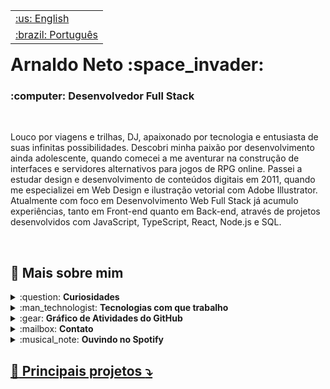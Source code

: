 <table align="right">
 <tr><td><a href="">:us: English</a></td></tr>
 <tr><td><a href="">:brazil: Português</a></td></tr>
</table>

<h1>Arnaldo Neto :space_invader:</h1>
<h3>:computer: Desenvolvedor Full Stack</h3>
  
<br>
 
Louco por viagens e trilhas, DJ, apaixonado por tecnologia e entusiasta de suas infinitas possibilidades. Descobri minha paixão por desenvolvimento ainda adolescente, quando comecei a me aventurar na construção de interfaces e servidores alternativos para jogos de RPG online. Passei a estudar design e desenvolvimento de conteúdos digitais em 2011, quando me especializei em Web Design e ilustração vetorial com Adobe Illustrator. Atualmente com foco em Desenvolvimento Web Full Stack já acumulo experiências, tanto em Front-end quanto em Back-end, através de projetos desenvolvidos com JavaScript, TypeScript, React, Node.js e SQL.

<br>

## :bust_in_silhouette: Mais sobre mim

<details>
 <summary>:question: <strong>Curiosidades</strong></summary>
  <br>
    <div align="left">
:rocket: Atuo como Desenvolvedor Full Stack na <a href="https://www.linkedin.com/company/saltsystems/" target="_blank">Salt Systems</a>,  desenvolvendo aplicações tanto em Back quanto Frontend, construindo API Rests, implementando soluções automatizadas via WhatsApp e Telegram e prestando manutenção de ambiente em AWS e Docker.
    </div>
  <br>
    <div align="left">
:seedling: Estou sempre aprendendo <strong>JavaScript</strong>, <strong>TypeScript</strong>, <strong>Node</strong> e <strong>React</strong>.
    </div>
  <br>
  <div align="left">
:speech_balloon: Pergunte-me sobre <strong>qualquer coisa!</strong> Se eu puder ajudar, será um prazer!
  </div>
  <br>
</details>

<details>
 <summary>:man_technologist: <strong>Tecnologias com que trabalho</strong></summary>
  <br>
    <div align="center">
      <a href="https://developer.mozilla.org/pt-BR/docs/Web/HTML" target="_blank">
        <img align="center" alt="HTML-Icon" height="60" width="60" src="https://cdn.jsdelivr.net/gh/devicons/devicon/icons/html5/html5-plain-wordmark.svg">&nbsp
      </a>
      <a href="https://developer.mozilla.org/pt-BR/docs/Web/HTML" target="_blank">
        <img align="center" alt="CSS-Icon" height="60" width="60" src="https://cdn.jsdelivr.net/gh/devicons/devicon/icons/css3/css3-plain-wordmark.svg">&nbsp
      </a>
      <a href="https://developer.mozilla.org/pt-BR/docs/Web/JavaScript" target="_blank">
        <img align="center" alt="Js-Icon" height="60" width="60" src="https://cdn.jsdelivr.net/gh/devicons/devicon/icons/javascript/javascript-plain.svg">&nbsp
      </a>
      <a href="https://www.typescriptlang.org/" target="_blank">
        <img align="center" alt="Ts-Icon" height="60" width="60" src="https://cdn.jsdelivr.net/gh/devicons/devicon/icons/typescript/typescript-plain.svg">
      </a>
    </div>    
  <br>
    <div align="center">
      <a href="https://getbootstrap.com/" target="_blank">
        <img align="center" alt="Bootstrap-Icon" height="60" width="60" src="https://cdn.jsdelivr.net/gh/devicons/devicon/icons/bootstrap/bootstrap-plain-wordmark.svg">&nbsp
      </a>
      <a href="https://sass-lang.com/" target="_blank">
        <img align="center" alt="Sass-Icon" height="60" width="60" src="https://cdn.jsdelivr.net/gh/devicons/devicon/icons/sass/sass-original.svg">&nbsp
      </a>
      <a href="https://tailwindcss.com/" target="_blank">
        <img align="center" alt="TailwindCSS-Icon" height="60" width="60" src="https://cdn.jsdelivr.net/gh/devicons/devicon/icons/tailwindcss/tailwindcss-plain.svg">
      </a>
    </div>    
  <br>
    <div align="center">
      <a href="https://pt-br.reactjs.org/" target="_blank">
        <img align="center" alt="React-Icon" height="60" width="60" src="https://cdn.jsdelivr.net/gh/devicons/devicon/icons/react/react-original-wordmark.svg">&nbsp
      </a>
      <a href="https://nextjs.org/" target="_blank">
        <img align="center" alt="Next-Icon" height="60" width="60" src="https://cdn.jsdelivr.net/gh/devicons/devicon/icons/nextjs/nextjs-line.svg">
      </a>
    </div>
  <br>
    <div align="center">
      <a href="https://nodejs.org/" target="_blank">
        <img align="center" alt="Node-Icon" height="60" width="60" src="https://cdn.jsdelivr.net/gh/devicons/devicon/icons/nodejs/nodejs-plain.svg">&nbsp
      </a>
      <a href="https://expressjs.com/" target="_blank">
        <img align="center" alt="Express-Icon" height="60" width="60" src="https://cdn.jsdelivr.net/gh/devicons/devicon/icons/express/express-original.svg">
      </a>
    </div>
  <br> 
    <div align="center">
      <a href="https://www.postgresql.org/" target="_blank">
        <img align="center" alt="PostgreSQL-Icon" height="60" width="60" src="https://cdn.jsdelivr.net/gh/devicons/devicon/icons/postgresql/postgresql-plain-wordmark.svg">&nbsp
      </a>
      <a href="https://www.mongodb.com/home" target="_blank">
        <img align="center" alt="MongoDB-Icon" height="60" width="60" src="https://cdn.jsdelivr.net/gh/devicons/devicon/icons/mongodb/mongodb-plain-wordmark.svg">
      </a>
    </div>
  <br>
</details>

<details>
 <summary>:gear: <strong>Gráfico de Atividades do GitHub</strong></summary>
  <br>
    <div align="center">
      <img height="150em" src="https://github-profile-summary-cards.vercel.app/api/cards/stats?username=acn3to&theme=nord_dark"/>
    </div>    
  <br>
    <div align="center">
      <img height="150em" src="https://github-profile-summary-cards.vercel.app/api/cards/repos-per-language?username=acn3to&hide=java&theme=nord_dark"/>
      <img height="150em" src="https://github-profile-summary-cards.vercel.app/api/cards/most-commit-language?username=acn3to&theme=nord_dark"/>
    </div>
  <br>
    <div align="center">
      <img height="150em" src="https://github-profile-summary-cards.vercel.app/api/cards/profile-details?username=acn3to&theme=nord_dark"/>
    </div>
  <br> 
    <div align="center">
      <img height="150em" src="https://github-readme-streak-stats.herokuapp.com/?user=acn3to&hide_border=true&date_format=M%20j%5B%2C%20Y%5D&background=2D3742&stroke=2D3742&ring=6bbbca&fire=6bbbca&currStreakNum=fff&sideNums=6bbbca&currStreakLabel=6bbbca&sideLabels=fff&dates=fff"/>
    </div>
  <br>
</details>

<details>
 <summary>:mailbox: <strong>Contato</strong></summary>
  <br>
    <div align="center">
      <a href="mailto:costanetoow@gmail.com" target="_blank">
        <img align="center" height="40em" src="https://img.shields.io/badge/-Gmail-05122A?style=flat&logo=gmail" alt="gmail"/> 
      </a>
      <a href="https://discordapp.com/users/366398902846619649/" target="_blank">
        <img align="center" height="40em" src="https://img.shields.io/badge/-Discord-05122A?style=flat&logo=discord" alt="discord"/>
      </a>
    </div>    
  <br>
    <div align="center">
      <a href="https://www.linkedin.com/in/arnaldo-fullstack/" target="_blank">
        <img align="center" height="40em" src="https://img.shields.io/badge/-LinkedIn-05122A?style=flat&logo=linkedin" alt="linkedin"/>
      </a>
      <a href="https://www.instagram.com/acn3to/" target="_blank">
        <img align="center" height="40em" src="https://img.shields.io/badge/-Instagram-05122A?style=flat&logo=instagram" alt="instagram"/>
      </a>
    </div>
  <br> 
</details>

<details>
 <summary>:musical_note: <strong>Ouvindo no Spotify</strong></summary>
  <br>
  <div align="center">
    <a href="https://github.com/acn3to">
    <img alt="Spotify" src="https://spotify-recently-played-readme.vercel.app/api?user=22x3z2opku3q4cig6csrgdk3a">
  </div>
</details>
 
## :pushpin: Principais projetos :arrow_heading_down:

